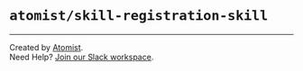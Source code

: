 # `atomist/skill-registration-skill`

---

Created by [Atomist][atomist].  
Need Help? [Join our Slack workspace][slack].

[atomist]: https://atomist.com/ "Atomist"
[slack]: https://join.atomist.com/ "Atomist Community Slack"
 
